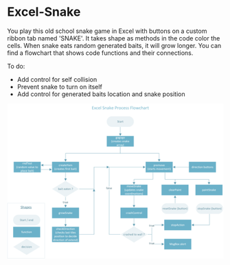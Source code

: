 # Excel-Snake


You play this old school snake game in Excel with buttons on a custom ribbon tab named 'SNAKE'. It takes shape as methods in the code color the cells. When snake eats random generated baits, it will grow longer. You can find a flowchart that shows code functions and their connections.


To do:
- Add control for self collision
- Prevent snake to turn on itself
- Add control for generated baits location and snake position


![](/snake_process_flowchart.png)
